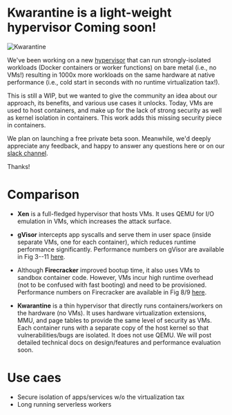 # Kwarantine is a light-weight hypervisor Coming soon!

![Kwarantine](https://web.archive.org/web/20210529223532im_/https://kwarantine.xyz/static/img/arch1.png)

We've been working on a new [hypervisor](https://web.archive.org/web/20210529223530/https://kwarantine.xyz/) that can run strongly-isolated workloads (Docker containers or worker functions) on bare metal (i.e., no VMs!) resulting in 1000x more workloads on the same hardware at native performance (i.e., cold start in seconds with no runtime virtualization tax!).

This is still a WIP, but we wanted to give the community an idea about our approach, its benefits, and various use cases it unlocks. Today, VMs are used to host containers, and make up for the lack of strong security as well as kernel isolation in containers. This work adds this missing security piece in containers. 

We plan on launching a free private beta soon. Meanwhile, we'd deeply appreciate any feedback, and happy to answer any questions here or on our [slack channel](https://join.slack.com/t/kwarantine/shared_invite/zt-pzjlch5s-H610hE5y9fenswhPi2MVvg). 

Thanks!

# Comparison

* **Xen** is a full-fledged hypervisor that hosts VMs. It uses QEMU for I/O emulation in VMs, which increases the attack surface.

* **gVisor** intercepts app syscalls and serve them in user space (inside separate VMs, one for each container), which reduces runtime performance significantly. Performance numbers on gVisor are available in Fig 3--11 [here](https://www.usenix.org/system/files/hotcloud19-paper-young.pdf). 

* Although **Firecracker** improved bootup time, it also uses VMs to sandbox container code. However, VMs incur high runtime overhead (not to be confused with fast booting) and need to be provisioned. Performance numbers on Firecracker are available in Fig 8/9 [here](https://www.usenix.org/system/files/nsdi20-paper-agache.pdf).

* **Kwarantine** is a thin hypervisor that directly runs containers/workers on the hardware (no VMs). It uses hardware virtualization extensions, MMU, and page tables to provide the same level of security as VMs. Each container runs with a separate copy of the host kernel so that vulnerabilities/bugs are isolated. It does not use QEMU. We will post detailed technical docs on design/features and performance evaluation soon.

# Use caes

* Secure isolation of apps/services w/o the virtualization tax
* Long running serverless workers
